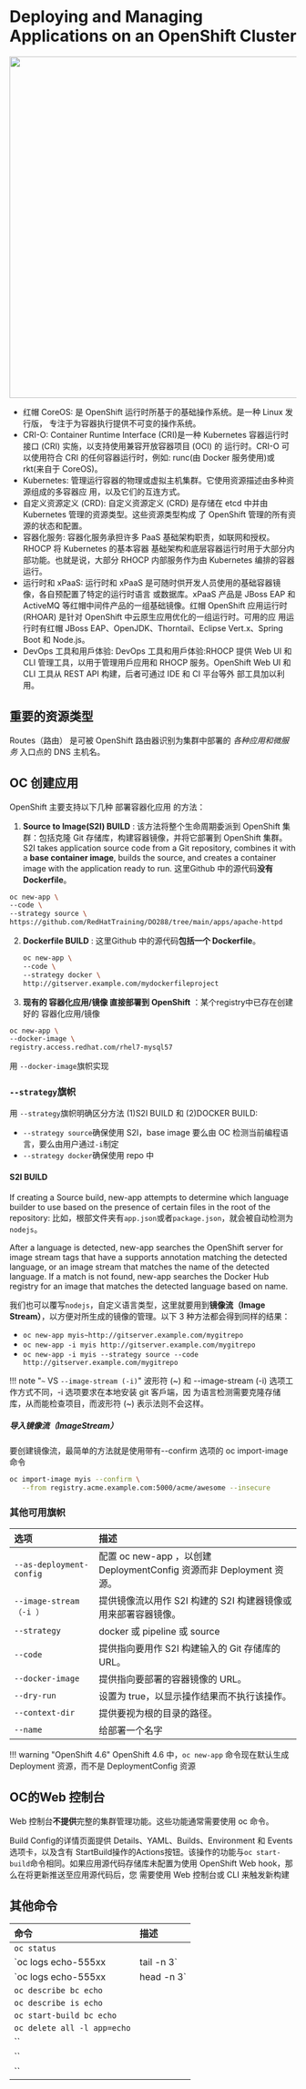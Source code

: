 # Deploying and Managing Applications on an OpenShift Cluster

<img src="../01/openshift-arch-stack.png" width=600 />

- 红帽 CoreOS: 是 OpenShift 运行时所基于的基础操作系统。是一种 Linux 发行版， 专注于为容器执行提供不可变的操作系统。
- CRI-O: Container Runtime Interface (CRI)是一种 Kubernetes 容器运行时接口 (CRI) 实施，以支持使用兼容开放容器项目 (OCI) 的 运行时。CRI-O 可以使用符合 CRI 的任何容器运行时，例如: runc(由 Docker 服务使用)或 rkt(来自于 CoreOS)。
- Kubernetes: 管理运行容器的物理或虚拟主机集群。它使用资源描述由多种资源组成的多容器应 用，以及它们的互连方式。
- 自定义资源定义 (CRD): 自定义资源定义 (CRD) 是存储在 etcd 中并由 Kubernetes 管理的资源类型。这些资源类型构成 了 OpenShift 管理的所有资源的状态和配置。
- 容器化服务: 容器化服务承担许多 PaaS 基础架构职责，如联网和授权。RHOCP 将 Kubernetes 的基本容器 基础架构和底层容器运行时用于大部分内部功能。也就是说，大部分 RHOCP 内部服务作为由 Kubernetes 编排的容器运行。
- 运行时和 xPaaS: 运行时和 xPaaS 是可随时供开发人员使用的基础容器镜像，各自预配置了特定的运行时语言 或数据库。xPaaS 产品是 JBoss EAP 和 ActiveMQ 等红帽中间件产品的一组基础镜像。红帽 OpenShift 应用运行时 (RHOAR) 是针对 OpenShift 中云原生应用优化的一组运行时。可用的应 用运行时有红帽 JBoss EAP、OpenJDK、Thorntail、Eclipse Vert.x、Spring Boot 和 Node.js。
- DevOps 工具和用戶体验: DevOps 工具和用戶体验:RHOCP 提供 Web UI 和 CLI 管理工具，以用于管理用戶应用和 RHOCP 服务。OpenShift Web UI 和 CLI 工具从 REST API 构建，后者可通过 IDE 和 CI 平台等外 部工具加以利用。

## 重要的资源类型

Routes（路由）
是可被 OpenShift 路由器识别为集群中部署的 _各种应用和微服务_ 入口点的 DNS 主机名。

## OC 创建应用

OpenShift 主要支持以下几种 部署容器化应用 的方法：

1. **Source to Image(S2I) BUILD** : 该方法将整个生命周期委派到 OpenShift 集群：包括克隆 Git 存储库，构建容器镜像，并将它部署到 OpenShift 集群。 S2I takes application source code from a Git repository, combines it with a **base container image**, builds the source, and creates a container image with the application ready to run. 这里Github 中的源代码**没有 Dockerfile**。
```sh
oc new-app \
--code \
--strategy source \
https://github.com/RedHatTraining/DO288/tree/main/apps/apache-httpd
```

2. **Dockerfile BUILD** : 这里Github 中的源代码**包括一个 Dockerfile**。
   ```sh
   oc new-app \
   --code \ 
   --strategy docker \
   http://gitserver.example.com/mydockerfileproject
   ```
3. **现有的 容器化应用/镜像 直接部署到 OpenShift** ：某个registry中已存在创建好的 容器化应用/镜像
  ```sh
  oc new-app \
  --docker-image \
  registry.access.redhat.com/rhel7-mysql57
  ```
  用 `--docker-image`旗帜实现

### `--strategy`旗帜
用 `--strategy`旗帜明确区分方法 (1)S2I BUILD 和 (2)DOCKER BUILD:
   - `--strategy source`确保使用 S2I，base image 要么由 OC 检测当前编程语言，要么由用户通过`-i`制定 
   - `--strategy docker`确保使用 repo 中

#### S2I BUILD
If creating a Source build, new-app attempts to determine which language builder to use based on the presence of certain files in the root of the repository: 比如，根部文件夹有`app.json`或者`package.json`，就会被自动检测为`nodejs`。

After a language is detected, new-app searches the OpenShift server for image stream tags that have a supports annotation matching the detected language, or an image stream that matches the name of the detected language. If a match is not found, new-app searches the Docker Hub registry for an image that matches the detected language based on name.

我们也可以覆写`nodejs`，自定义语言类型，这里就要用到**镜像流（Image Stream）**，以方便对所生成的镜像的管理。以下 3 种方法都会得到同样的结果：

- `oc new-app myis~http://gitserver.example.com/mygitrepo`
- `oc new-app -i myis http://gitserver.example.com/mygitrepo`
- `oc new-app -i myis --strategy source --code http://gitserver.example.com/mygitrepo`

!!! note "`~` VS `--image-stream (-i)`"
    波形符 (~) 和 --image-stream (-i) 选项工作方式不同，-i 选项要求在本地安装 git 客戶端，因 为语言检测需要克隆存储库，从而能检查项目，而波形符 (~) 表示法则不会这样。

##### 导入镜像流（ImageStream）

要创建镜像流，最简单的方法就是使用带有--confirm 选项的 oc import-image 命令

```sh
oc import-image myis --confirm \
   --from registry.acme.example.com:5000/acme/awesome --insecure
``` 



### 其他可用旗帜
| 选项                     | 描述                                                                 |
| :----------------------- | :------------------------------------------------------------------- |
| `--as-deployment-config` | 配置 oc new-app ，以创建 DeploymentConfig 资源而非 Deployment 资源。 |
| `--image-stream （-i ）` | 提供镜像流以用作 S2I 构建的 S2I 构建器镜像或用来部署容器镜像。       |
| `--strategy`             | docker 或 pipeline 或 source                                         |
| `--code`                 | 提供指向要用作 S2I 构建输入的 Git 存储库的 URL。                     |
| `--docker-image`         | 提供指向要部署的容器镜像的 URL。                                     |
| `--dry-run`              | 设置为 true，以显示操作结果而不执行该操作。                          |
| `--context-dir`          | 提供要视为根的目录的路径。                                           |
|`--name`|给部署一个名字|

!!! warning "OpenShift 4.6"
    OpenShift 4.6 中，`oc new-app` 命令现在默认生成 Deployment 资源，而不是 DeploymentConfig 资源

## OC的Web 控制台
Web 控制台**不提供**完整的集群管理功能。这些功能通常需要使用 oc 命令。

Build Config的详情⻚面提供 Details、YAML、Builds、Environment 和 Events 选项卡，以及含有 StartBuild操作的Actions按钮。该操作的功能与`oc start-build`命令相同。如果应用源代码存储库未配置为使用 OpenShift Web hook，那么在将更新推送至应用源代码后，您 需要使用 Web 控制台或 CLI 来触发新构建

## 其他命令
|命令|描述|
|:--|:--|
|`oc status`||
|`oc logs echo-555xx | tail -n 3`||
|`oc logs echo-555xx | head -n 3`||
|`oc describe bc echo`||
|`oc describe is echo`||
|`oc start-build bc echo`||
|`oc delete all -l app=echo`||
|``||
|``||
|``||

